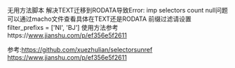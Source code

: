 无用方法脚本
解决TEXT迁移到RODATA导致Error: imp selectors count null问题
可以通过macho文件查看具体在TEXT还是RODATA
前缀过滤请设置 filter_prefixs = ['NI', 'BJ']
使用方法参考https://www.jianshu.com/p/ef356e5f2611

参考:https://github.com/xuezhulian/selectorsunref
    https://www.jianshu.com/p/ef356e5f2611
